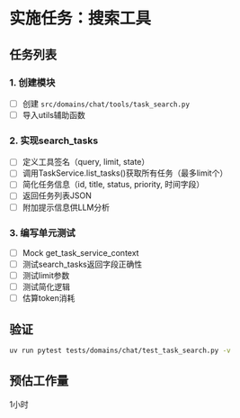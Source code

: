 # 实施任务：搜索工具

## 任务列表

### 1. 创建模块
- [ ] 创建 `src/domains/chat/tools/task_search.py`
- [ ] 导入utils辅助函数

### 2. 实现search_tasks
- [ ] 定义工具签名（query, limit, state）
- [ ] 调用TaskService.list_tasks()获取所有任务（最多limit个）
- [ ] 简化任务信息（id, title, status, priority, 时间字段）
- [ ] 返回任务列表JSON
- [ ] 附加提示信息供LLM分析

### 3. 编写单元测试
- [ ] Mock get_task_service_context
- [ ] 测试search_tasks返回字段正确性
- [ ] 测试limit参数
- [ ] 测试简化逻辑
- [ ] 估算token消耗

## 验证
```bash
uv run pytest tests/domains/chat/test_task_search.py -v
```

## 预估工作量
1小时
